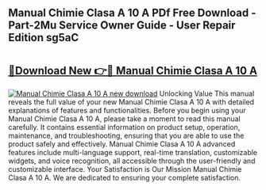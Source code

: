 ## Manual Chimie Clasa A 10 A PDf Free Download - Part-2Mu Service Owner Guide - User Repair Edition sg5aC

# <h2><a href="http://cf19640.oget.top/?id=Manual+Chimie+Clasa+A+10+A">🔗Download New 👉🔴 Manual Chimie Clasa A 10 A</a></h2>

[![Manual Chimie Clasa A 10 A new download](https://i.imgur.com/5g1atiW.png)](http://cf19640.oget.top/?id=Manual+Chimie+Clasa+A+10+A)
Unlocking Value This manual reveals the full value of your new Manual Chimie Clasa A 10 A with detailed explanations of features and functionalities. Before you begin using your Manual Chimie Clasa A 10 A, please take a moment to read this manual carefully. It contains essential information on product setup, operation, maintenance, and troubleshooting, ensuring that you are able to use the product safely and effectively. Manual Chimie Clasa A 10 A advanced features include multi-language support, real-time translation, customizable widgets, and voice recognition, all accessible through the user-friendly and customizable interface. Your Satisfaction is Our Mission Manual Chimie Clasa A 10 A. We are dedicated to ensuring your complete satisfaction.
